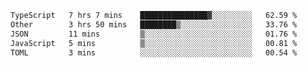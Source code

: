 <!--START_SECTION:waka-->

```txt
TypeScript   7 hrs 7 mins    ███████████████▓░░░░░░░░░   62.59 %
Other        3 hrs 50 mins   ████████▒░░░░░░░░░░░░░░░░   33.76 %
JSON         11 mins         ▒░░░░░░░░░░░░░░░░░░░░░░░░   01.76 %
JavaScript   5 mins          ▒░░░░░░░░░░░░░░░░░░░░░░░░   00.81 %
TOML         3 mins          ░░░░░░░░░░░░░░░░░░░░░░░░░   00.54 %
```

<!--END_SECTION:waka-->